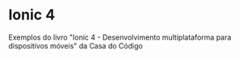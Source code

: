 # Ionic 4
Exemplos do livro "Ionic 4 - Desenvolvimento multiplataforma para dispositivos móveis" da Casa do Código
